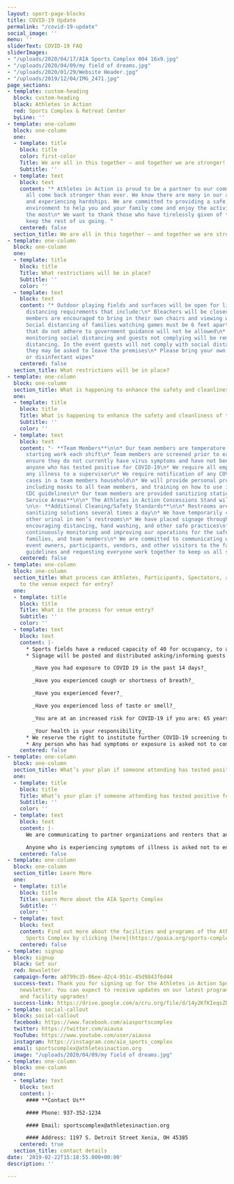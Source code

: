 ```yaml
---
layout: sport-page-blocks
title: COVID-19 Update
permalink: "/covid-19-update"
social_image: ''
menu: ''
sliderText: COVID-19 FAQ
sliderImages:
- "/uploads/2020/04/17/AIA Sports Complex 004 16x9.jpg"
- "/uploads/2020/04/09/my field of dreams.jpg"
- "/uploads/2020/01/29/Website Header.jpg"
- "/uploads/2019/12/04/IMG_2471.jpg"
page_sections:
- template: custom-heading
  block: custom-heading
  black: Athletes in Action
  red: Sports Complex & Retreat Center
  byLine: ''
- template: one-column
  block: one-column
  one:
  - template: title
    block: title
    color: first-color
    Title: We are all in this together – and together we are stronger!
    Subtitle: ''
  - template: text
    block: text
    content: "* Athletes in Action is proud to be a partner to our community as we
      all come back stronger than ever. We know there are many in our area hurting
      and experiencing hardships. We are committed to providing a safe, clean, positive
      environment to help you and your family come and enjoy the activities you love
      the most\n* We want to thank those who have tirelessly given of themselves to
      keep the rest of us going. "
    centered: false
  section_title: We are all in this together – and together we are stronger!
- template: one-column
  block: one-column
  one:
  - template: title
    block: title
    Title: What restrictions will be in place?
    Subtitle: ''
    color: ''
  - template: text
    block: text
    content: "* Outdoor playing fields and surfaces will be open for limited use with
      distancing requirements that include:\n* Bleachers will be closed off\n* Family
      members are encouraged to bring in their own chairs and viewing will be limited\n*
      Social distancing of families watching games must be 6 feet apart. \n* Activities
      that do not adhere to government guidance will not be allowed\n* We will be
      monitoring social distancing and guests not complying will be reminded to practice
      distancing. In the event guests will not comply with social distancing practices,
      they may be asked to leave the premises\n* Please bring your own hand sanitizer
      or disinfectant wipes"
    centered: false
  section_title: What restrictions will be in place?
- template: one-column
  block: one-column
  section_title: What is happening to enhance the safety and cleanliness of the venue?
  one:
  - template: title
    block: title
    Title: What is happening to enhance the safety and cleanliness of the venue?
    Subtitle: ''
    color: ''
  - template: text
    block: text
    content: "· **Team Members**\n\n* Our team members are temperature tested before
      starting work each shift\n* Team members are screened prior to each shift to
      ensure they do not currently have virus symptoms and have not been exposed to
      anyone who has tested positive for COVID-19\n* We require all employees to report
      any illness to a supervisor\n* We require notification of any COVID-19 positive
      cases in a team members household\n* We will provide personal protective equipment
      including masks to all team members, and training on how to use it, based on
      CDC guidelines\n* Our team members are provided sanitizing stations\n\n· **Food
      Service Areas**\n\n* The Athletes in Action Concessions Stand will not be open
      \n\n· **Additional Cleaning/Safety Standards**\n\n* Restrooms are cleaned with
      sanitizing solutions several times a day\n* We have temporarily closed every
      other urinal in men’s restrooms\n* We have placed signage throughout the venue
      encouraging distancing, hand washing, and other safe practices\n* We will be
      continuously monitoring and improving our operations for the safety of our athletes,
      families, and team members\n* We are committed to communicating with coaches,
      event owners, participants, vendors, and other visitors to the facility our
      guidelines and requesting everyone work together to keep us all safer"
    centered: false
- template: one-column
  block: one-column
  section_title: What process can Athletes, Participants, Spectators, and other Guests
    to the venue expect for entry?
  one:
  - template: title
    block: title
    Title: What is the process for venue entry?
    Subtitle: ''
    color: ''
  - template: text
    block: text
    content: |-
      * Sports fields have a reduced capacity of 40 for occupancy, to allow for appropriate social distancing
      * Signage will be posted and distributed asking/informing guests the following:

        _Have you had exposure to COVID 19 in the past 14 days?_

        _Have you experienced cough or shortness of breath?_

        _Have you experienced fever?_

        _Have you experienced loss of taste or smell?_

        _You are at an increased risk for COVID-19 if you are: 65 years or older, have underlying lung/asthma conditions, have heart complications, suffer from diabetes, liver disease, severe obesity or are otherwise immune-compromised_

        _Your health is your responsibility_
      * We reserve the right to institute further COVID-19 screening to ensure guests are not endangering others
      * Any person who has had symptoms or exposure is asked not to come to the venue
    centered: false
- template: one-column
  block: one-column
  section_title: What’s your plan if someone attending has tested positive for COVID-19?
  one:
  - template: title
    block: title
    Title: What’s your plan if someone attending has tested positive for COVID-19?
    Subtitle: ''
    color: ''
  - template: text
    block: text
    content: |-
      We are communicating to partner organizations and renters that anyone who has tested positive with COVID-19 is not allowed to enter the venue until they have been released by their doctor and diagnosed as “recovered.”

      Anyone who is experiencing symptoms of illness is asked not to enter the Sports Complex.
    centered: false
- template: one-column
  block: one-column
  section_title: Learn More
  one:
  - template: title
    block: title
    Title: Learn More about the AIA Sports Complex
    Subtitle: ''
    color: ''
  - template: text
    block: text
    content: Find out more about the facilities and programs of the Athletes in Action
      Sports Complex by clicking [here](https://goaia.org/sports-complex "here").
    centered: false
- template: signup
  block: signup
  black: Get our
  red: Newsletter
  campaign-form: a0799c35-06ee-42c4-951c-45d9843f6d44
  success-text: Thank you for signing up for the Athletes in Action Sports Complex
    newsletter. You can expect to receive updates on our latest programs, events,
    and facility upgrades!
  success-link: https://drive.google.com/a/cru.org/file/d/14y2KfKIeqsZh8vjO8P4WK3e6MMqmzmY3/view?usp=sharing
- template: social-callout
  block: social-callout
  facebook: https://www.facebook.com/aiasportscomplex
  twitter: https://twitter.com/aiausa
  YouTube: https://www.youtube.com/user/aiausa
  instagram: https://instagram.com/aia_sports_complex
  email: sportscomplex@athletesinaction.org
  image: "/uploads/2020/04/09/my field of dreams.jpg"
- template: one-column
  block: one-column
  one:
  - template: text
    block: text
    content: |-
      #### **Contact Us**

      #### Phone: 937-352-1234

      #### Email: sportscomplex@athletesinaction.org

      #### Address: 1197 S. Detroit Street Xenia, OH 45385
    centered: true
  section_title: contact details
date: '2019-02-22T15:18:55.000+00:00'
description: ''

---
```

